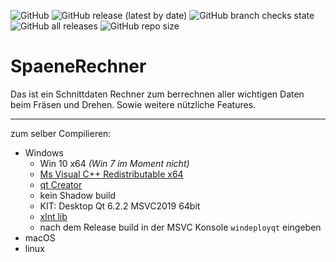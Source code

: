 ![GitHub](https://img.shields.io/github/license/EinRainerZufall/SpaeneRechner)
![GitHub release (latest by date)](https://img.shields.io/github/v/release/EinRainerZufall/SpaeneRechner)
![GitHub branch checks state](https://img.shields.io/github/checks-status/EinRainerZufall/SpaeneRechner/main)
![GitHub all releases](https://img.shields.io/github/downloads/EinRainerZufall/SpaeneRechner/total)
![GitHub repo size](https://img.shields.io/github/repo-size/EinRainerZufall/SpaeneRechner)

# SpaeneRechner

Das ist ein Schnittdaten Rechner zum berrechnen aller wichtigen Daten beim Fräsen und Drehen.
Sowie weitere nützliche Features.


---
zum selber Compilieren:
- Windows
  - Win 10 x64 *(Win 7 im Moment nicht)*
  - [Ms Visual C++ Redistributable x64](https://support.microsoft.com/de-de/topic/aktuelle-unterst%C3%BCtzte-downloads-f%C3%BCr-visual-c-2647da03-1eea-4433-9aff-95f26a218cc0)
  - [qt Creator](https://www.qt.io/)
  - kein Shadow build
  - KIT: Desktop Qt 6.2.2 MSVC2019 64bit
  - [xlnt lib](https://github.com/tfussell/xlnt)
  - nach dem Release build in der MSVC Konsole `windeployqt` eingeben
- macOS
- linux
